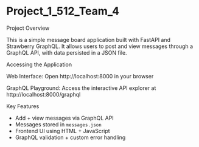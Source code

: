 # Project_1_512_Team_4

Project Overview

This is a simple message board application built with FastAPI and Strawberry GraphQL. It allows users to post and view messages through a GraphQL API, with data persisted in a JSON file.

Accessing the Application

Web Interface: Open http://localhost:8000 in your browser

GraphQL Playground: Access the interactive API explorer at http://localhost:8000/graphql

Key Features

- Add + view messages via GraphQL API
- Messages stored in `messages.json`
- Frontend UI using HTML + JavaScript
- GraphQL validation + custom error handling
